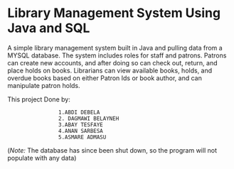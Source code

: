# Library Management System Using Java and SQL

A simple library management system built in Java and pulling data from a MYSQL database. The system includes roles for staff and patrons. Patrons can create new accounts, and after doing so can
check out, return, and place holds on books. Librarians can view available books, holds, and overdue books based on either Patron Ids or book author, and can manipulate patron holds.

This project Done by:

                    1.ABDI DEBELA
                    2. DAGMAWI BELAYNEH
                    3.ABAY TESFAYE
                    4.ANAN SARBESA
                    5.ASMARE ADMASU

(*Note:* The database has since been shut down, so the program will not populate with any data)

